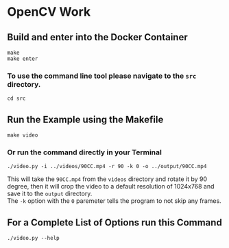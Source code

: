 # OpenCV Work

## Build and enter into the Docker Container
```shell
make
make enter
```

### To use the command line tool please navigate to the `src` directory.

```shell
cd src
```

## Run the Example using the Makefile
```shell
make video
```

### Or run the command directly in your Terminal

```shell
./video.py -i ../videos/90CC.mp4 -r 90 -k 0 -o ../output/90CC.mp4
```

This will take the `90CC.mp4` from the `videos` directory and rotate it by 90 degree, then it will crop the video to a default resolution of 1024x768 and save it to the `output` directory.  
The `-k` option with the `0` paremeter tells the program to not skip any frames.

## For a Complete List of Options run this Command
```shell
./video.py --help
```